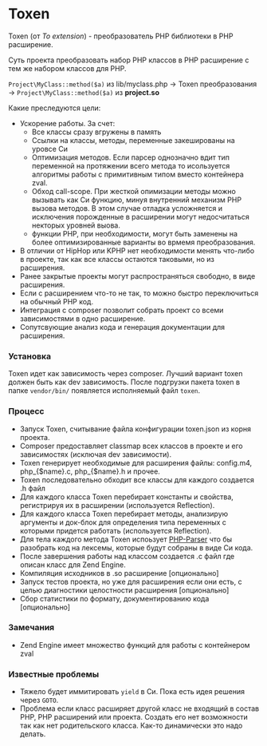 Toxen
=====

Toxen (от _To extension_) - преобразователь PHP библиотеки в PHP расширение.

Суть проекта преобразовать набор PHP классов в PHP расширение с тем же набором классов для PHP.

`Project\MyClass::method($a)` из lib/myclass.php -> Toxen преобразования -> `Project\MyClass::method($a)` из **project.so**

Какие преследуются цели:

* Ускорение работы. За счет:
	- Все классы сразу вгружены в память
	- Ссылки на классы, методы, переменные закешированы на уровсе Си
	- Оптимизация методов. Если парсер однозначно вдит тип переменной на протяжении всего метода то исользуется алгоритмы работы с примитивным типом вместо контейнера zval.
	- Обход call-scope. При жесткой опимизации методы можно вызывать как Си функцию, минуя внутренний механизм PHP вызова методов. В этом случае отладка усложняется и исключения порожденные в расширении могут недосчитаться некторых уровней выова.
	- функции PHP, при необходимости, могут быть заменены на более оптимизированные варианты во врмемя преобразования.
* В отличии от HipHop или KPHP нет необходимости менять что-либо в проекте, так как все классы остаются таковыми, но из расширения.
* Ранее закрытые проекты могут распространяться свободно, в виде расширения.
* Если с расширением что-то не так, то можно быстро переключиться на обычный PHP код.
* Интеграция с composer  позволит собрать проект со всеми зависимостями в одно расширение.
* Сопутсвующие анализ кода и генерация документации для расширения.

### Установка

Toxen идет как зависимость через composer. Лучший вариант toxen должен быть как dev зависимость. После подгрузки пакета toxen в папке `vendor/bin/` появляется исполняемый файл `toxen`.

### Процесс

- Запуск Toxen, считывание файла конфигурации toxen.json из корня проекта.
- Composer предоставляет classmap всех классов в проекте и его зависимостях (исключая dev зависимости).
- Toxen генерирует необходимые для расширения файлы: config.m4, php_{$name}.c, php_{$name}.h и прочее.
- Toxen последовательно обходит все классы для каждого создается .h файл
- Для каждого класса Toxen перебирает константы и свойства, регистрируя их в расширении (используется Reflection).
- Для каждого класса Toxen перебирает методы, анализирую аргументы и док-блок для определения типа переменных с которыми придется работать (используется Reflection).
- Для тела каждого метода Toxen испоьзует [PHP-Parser](https://github.com/nikic/PHP-Parser) что бы разобрать код на лексемы, которые будут собраны в виде Си кода.
- После завершения работы над классом создается .c файл где описан класс для Zend Engine.
- Компиляция исходников в .so расширение [опционально]
- Запуск тестов проекта, но уже для расширения если они есть, с целью диагностики целостности расширения [опционально]
- Сбор статистики по формату, документированию кода [опционально]

### Замечания

- Zend Engine имеет множество функций для работы с контейнером zval

### Известные проблемы

- Тяжело будет иммитировать `yield` в Си. Пока есть идея решения через `GOTO`.
- Проблема если класс расширяет другой класс не входящий в состав PHP, PHP расширений или проекта. Создать его нет возможности так как нет родительского класса. Как-то динамически это надо делать.
